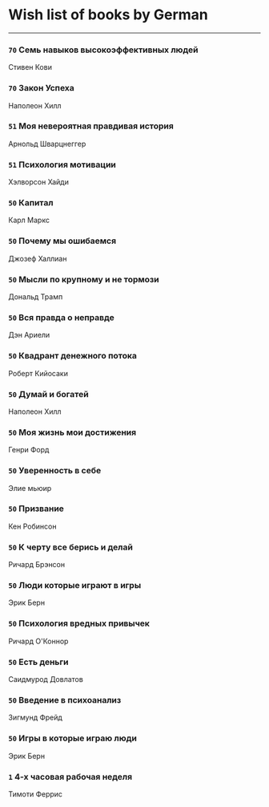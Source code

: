 # Wish list of books by German
---

### `70` Семь навыков высокоэффективных людей
Стивен Кови

### `70` Закон Успеха
Наполеон Хилл

### `51` Моя невероятная правдивая история
Арнольд Шварцнеггер

### `51` Психология мотивации
Хэлворсон Хайди

### `50` Капитал
Карл Маркс

### `50` Почему мы ошибаемся
Джозеф Халлиан

### `50` Мысли по крупному и не тормози
Дональд Трамп

### `50` Вся правда о неправде
Дэн Ариели

### `50` Квадрант денежного потока
Роберт Кийосаки

### `50` Думай и богатей
Наполеон Хилл

### `50` Моя жизнь мои достижения
Генри Форд

### `50` Уверенность в себе
Элие мьюир

### `50` Призвание
Кен Робинсон

### `50` К черту все берись и делай
Ричард Брэнсон

### `50` Люди которые играют в игры
Эрик Берн

### `50` Психология вредных привычек
Ричард О'Коннор

### `50` Есть деньги
Саидмурод Довлатов

### `50` Введение в психоанализ
Зигмунд Фрейд

### `50` Игры в которые играю люди
Эрик Берн

### `1` 4-х часовая рабочая неделя
Тимоти Феррис

